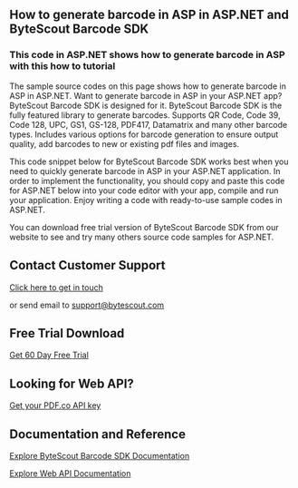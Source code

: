 ## How to generate barcode in ASP in ASP.NET and ByteScout Barcode SDK

### This code in ASP.NET shows how to generate barcode in ASP with this how to tutorial

The sample source codes on this page shows how to generate barcode in ASP in ASP.NET. Want to generate barcode in ASP in your ASP.NET app? ByteScout Barcode SDK is designed for it. ByteScout Barcode SDK is the fully featured library to generate barcodes. Supports QR Code, Code 39, Code 128, UPC, GS1, GS-128, PDF417, Datamatrix and many other barcode types. Includes various options for barcode generation to ensure output quality, add barcodes to new or existing pdf files and images.

This code snippet below for ByteScout Barcode SDK works best when you need to quickly generate barcode in ASP in your ASP.NET application. In order to implement the functionality, you should copy and paste this code for ASP.NET below into your code editor with your app, compile and run your application. Enjoy writing a code with ready-to-use sample codes in ASP.NET.

You can download free trial version of ByteScout Barcode SDK from our website to see and try many others source code samples for ASP.NET.

## Contact Customer Support

[Click here to get in touch](https://bytescout.zendesk.com/hc/en-us/requests/new?subject=ByteScout%20Barcode%20SDK%20Question)

or send email to [support@bytescout.com](mailto:support@bytescout.com?subject=ByteScout%20Barcode%20SDK%20Question) 

## Free Trial Download

[Get 60 Day Free Trial](https://bytescout.com/download/web-installer?utm_source=github-readme)

## Looking for Web API? 

[Get your PDF.co API key](https://pdf.co/documentation/api?utm_source=github-readme)

## Documentation and Reference

[Explore ByteScout Barcode SDK Documentation](https://bytescout.com/documentation/index.html?utm_source=github-readme)

[Explore Web API Documentation](https://pdf.co/documentation/api?utm_source=github-readme)